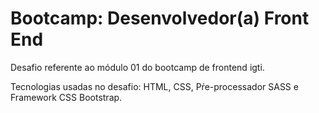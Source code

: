 # Bootcamp: Desenvolvedor(a) Front End
Desafio referente ao módulo 01 do bootcamp de frontend igti.

Tecnologias usadas no desafio: HTML, CSS, Pŕe-processador SASS e Framework CSS Bootstrap.
